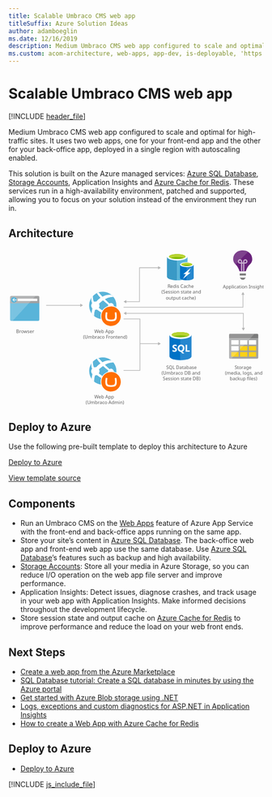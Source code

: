 ```yaml
---
title: Scalable Umbraco CMS web app
titleSuffix: Azure Solution Ideas
author: adamboeglin
ms.date: 12/16/2019
description: Medium Umbraco CMS web app configured to scale and optimal for high-traffic sites. It uses two web apps, one for your front-end app and the other for your back-office app, deployed in a single region with autoscaling enabled.
ms.custom: acom-architecture, web-apps, app-dev, is-deployable, 'https://azure.microsoft.com/solutions/architecture/medium-umbraco-web-app/'
---
```

# Scalable Umbraco CMS web app

[!INCLUDE [header_file](../header.md)]

Medium Umbraco CMS web app configured to scale and optimal for high-traffic sites. It uses two web apps, one for your front-end app and the other for your back-office app, deployed in a single region with autoscaling enabled.

This solution is built on the Azure managed services: [Azure SQL Database](https://azure.microsoft.com/services/sql-database/), [Storage Accounts](https://azure.microsoft.com/services/storage/), Application Insights and [Azure Cache for Redis](https://azure.microsoft.com/services/cache/). These services run in a high-availability environment, patched and supported, allowing you to focus on your solution instead of the environment they run in.

## Architecture

<svg class="architecture-diagram" aria-labelledby="medium-umbraco-web-app"  viewbox="0 0 655.575 403.089"  xmlns="http://www.w3.org/2000/svg">
    <path fill="none" stroke="#B5B5B5" stroke-miterlimit="10" stroke-width="1.643" d="M96.803 144.728h88.827"/>
    <path fill="#B5B5B5" d="M184.432 148.824l7.092-4.096-7.092-4.095z"/>
    <path fill="none" stroke="#B5B5B5" stroke-miterlimit="10" stroke-width="1.643" d="M295.803 149.728h307v-33.172"/>
    <path fill="#B5B5B5" d="M606.899 117.754l-4.096-7.092-4.095 7.092z"/>
    <path fill="none" stroke="#B5B5B5" stroke-miterlimit="10" stroke-width="1.643" d="M295.803 179.728h42.144v131.958h-42.144M337.947 243.207h47.683"/>
    <path fill="#B5B5B5" d="M384.432 247.303l7.092-4.096-7.092-4.095z"/>
    <path fill="none" stroke="#B5B5B5" stroke-miterlimit="10" stroke-width="1.643" d="M301.698 135.346h35.105V48.454h48.827"/>
    <path fill="#B5B5B5" d="M302.896 139.442l-7.093-4.096 7.093-4.095zM384.432 52.55l7.092-4.096-7.092-4.095z"/>
    <path fill="none" stroke="#B5B5B5" stroke-miterlimit="10" stroke-width="1.643" d="M301.698 165.346h302.106v38.478"/>
    <path fill="#B5B5B5" d="M302.896 169.442l-7.093-4.096 7.093-4.095zM599.708 202.625l4.096 7.093 4.095-7.093z"/>
    <path d="M4.209 181.653a3.01 3.01 0 003.01 3.01H76.2a3.01 3.01 0 003.01-3.01V134.66h-75l-.001 46.993z" fill="#59B4D9"/>
    <path d="M76.2 120.713H7.219a3.009 3.009 0 00-3.01 3.008v15.943h75v-15.94a3.01 3.01 0 00-3.009-3.011s-.001 0 0 0" fill="#A0A1A2"/>
    <path d="M7.23 120.713a3.01 3.01 0 00-3.01 3.01v57.931a3.012 3.012 0 003.01 3.01h3.282l59.127-63.951H7.23z" fill="#FFF" opacity=".2"/>
    <path fill="#FFF" d="M23.494 127.881H74v5.913H23.494z"/>
    <path d="M21.174 130.737a7.317 7.317 0 11-14.634-.004 7.317 7.317 0 0114.634.004" fill="#59B4D9"/>
    <path fill="#FFF" d="M13.083 131.561l3.319 3.504h-1.801l-4.439-4.227 4.422-4.227h1.797l-3.298 3.483h8.089v1.467z"/>
    <text fill="#5D5D5D" font-family="'Segoe UI'" font-size="12" transform="translate(19.615 215.904)">
        Browser
    </text>
    <path fill="none" d="M0 115.383h83.417v104.309H0z"/>
    <path d="M567.085 278.8a2.756 2.756 0 002.85 2.85h69.3a2.756 2.756 0 002.85-2.85v-49.65h-75v49.65z" fill="#A0A1A2"/>
    <path d="M639.235 217.754h-69.3a2.756 2.756 0 00-2.85 2.85v8.55h75V220.6a2.756 2.756 0 00-2.85-2.85" fill="#7A7A7A"/>
    <path fill="#FFF" d="M595.285 234.104h18.9v11.4h-18.9z"/>
    <path fill="#FCD116" d="M595.285 249.554h18.9v11.4h-18.9zM617.785 249.554h18.9v11.4h-18.9z"/>
    <path fill="#FFF" d="M617.785 234.104h18.9v11.4h-18.9zM572.785 234.104h18.9v11.4h-18.9zM572.785 249.554h18.9v11.4h-18.9z"/>
    <path fill="#FCD116" d="M572.785 264.854h18.9v11.4h-18.9zM595.285 264.854h18.9v11.4h-18.9zM617.785 264.854h18.9v11.4h-18.9z"/>
    <path d="M569.935 217.754a3.065 3.065 0 00-2.85 2.85v58.2a3.065 3.065 0 002.85 2.85h3.15l59.4-63.9h-62.55z" fill="#FFF" opacity=".2"/>
    <text fill="#5D5D5D" font-family="'Segoe UI'" font-size="12" transform="translate(581.563 308.072)">
        S
    </text>
    <text fill="#5D5D5D" font-family="'Segoe UI'" font-size="12" transform="translate(587.551 308.072)">
        torage
    </text>
    <text fill="#5D5D5D" font-family="'Segoe UI'" font-size="12" transform="translate(556.842 322.472)">
        (media, logs, and
    </text>
    <text fill="#5D5D5D" font-family="'Segoe UI'" font-size="12" transform="translate(568.737 336.872)">
        backup files)
    </text>
    <path fill="none" d="M562.876 216.399h83.417v123.885h-83.417z"/>
    <path d="M626.569 25.962v-.451c0-11.57-9.918-21.187-22.089-21.338-.3-.451-7.213.15-7.213.15-10.967 1.353-19.535 10.519-19.535 21.188 0 .3-1.2 8.715 7.363 15.778 3.907 3.456 7.964 12.773 8.565 15.477l.451.9h15.928l.451-.9c.6-2.7 4.809-12.021 8.565-15.327 8.566-7.213 7.514-15.177 7.514-15.477z" fill="#68217A"/>
    <path fill="#7A7A7A" d="M594.412 63.077h15.928v5.109h-15.928zM599.371 79.006h5.86l4.959-5.26h-15.778z"/>
    <path d="M606.283 56.917h-3.005V37.833h-2.555v18.933h-3.005V37.833h-2.555a5.646 5.646 0 01-5.56-5.56 5.56 5.56 0 0111.12 0v2.555h2.555v-2.555a5.56 5.56 0 115.56 5.56h-2.555v19.084zm-11.12-27.2a2.533 2.533 0 00-2.555 2.511v.044a2.633 2.633 0 002.555 2.555h2.555v-2.554a2.745 2.745 0 00-2.555-2.555v-.001zm13.674 0a2.633 2.633 0 00-2.555 2.555v2.555h2.555a2.633 2.633 0 002.555-2.555 2.533 2.533 0 00-2.512-2.554h-.043v-.001z" fill="#FFF" opacity=".65"/>
    <path d="M604.48 4.173c-.3-.451-7.213.15-7.213.15-10.967 1.353-19.535 10.519-19.535 21.188 0 .3-1.052 7.664 5.86 14.426L616.05 7.479a22.074 22.074 0 00-11.57-3.306z" fill="#FFF" opacity=".15"/>
    <text fill="#5D5D5D" font-family="'Segoe UI'" font-size="12" transform="translate(551.185 101.317)">
        Application Insights
    </text>
    <path fill="none" d="M570.785 0h63.9v104.309h-63.9z"/>
    <g>
        <path d="M407.387 20.243v50.845c0 5.352 11.831 9.577 26.338 9.577V20.243h-26.338z" fill="#3999C6"/>
        <path d="M433.444 80.666h.423c14.648 0 26.338-4.225 26.338-9.577V20.243h-26.761v60.423z" fill="#59B4D9"/>
        <path d="M460.2 20.243c0 5.211-11.831 9.577-26.338 9.577s-26.479-4.366-26.479-9.577 11.831-9.577 26.338-9.577 26.479 4.366 26.479 9.577" fill="#FFF"/>
        <path d="M454.852 19.68c0 3.521-9.437 6.338-20.986 6.338s-21.127-2.818-21.127-6.338 9.437-6.338 20.986-6.338 21.127 2.817 21.127 6.338" fill="#7FBA00"/>
        <path d="M450.345 23.482c2.817-1.127 4.366-2.394 4.366-3.8 0-3.521-9.437-6.338-20.986-6.338s-20.986 2.817-20.986 6.338c0 1.408 1.69 2.817 4.366 3.8 3.8-1.549 9.859-2.394 16.62-2.394s12.817.986 16.62 2.394" fill="#B8D432"/>
        <path d="M440.908 40.384v33.944c0 3.521 7.887 6.338 17.606 6.338V40.384h-17.606z" fill="#0072C6"/>
        <path d="M458.232 80.666h.282c9.718 0 17.606-2.817 17.606-6.338V40.384h-17.888v40.282z" fill="#0072C6"/>
        <path d="M458.232 80.666h.282c9.718 0 17.606-2.817 17.606-6.338V40.384h-17.888v40.282z" fill="#FFF" opacity=".15"/>
        <path d="M476.12 40.384c0 3.521-7.887 6.338-17.606 6.338s-17.606-2.817-17.606-6.338 7.887-6.338 17.606-6.338 17.606 2.817 17.606 6.338" fill="#FFF"/>
        <path d="M472.458 39.961c0 2.254-6.338 4.225-13.944 4.225s-13.944-1.831-13.944-4.225c0-2.254 6.338-4.225 13.944-4.225s13.944 1.972 13.944 4.225" fill="#7FBA00"/>
        <path d="M469.5 42.5c1.831-.7 2.958-1.549 2.958-2.535 0-2.254-6.338-4.225-13.944-4.225-7.746 0-13.944 1.831-13.944 4.225 0 .986 1.127 1.831 2.958 2.535a36.542 36.542 0 0121.972 0" fill="#B8D432"/>
        <path fill="#FFF" d="M468.091 60.947l-19.577 16.197 7.606-12.535h-6.62l19.577-16.056-7.605 12.394z"/>
    </g>
    <text fill="#5D5D5D" font-family="'Segoe UI'" font-size="12" transform="translate(409.109 100.638)">
        R
    </text>
    <text fill="#5D5D5D" font-family="'Segoe UI'" font-size="12" transform="translate(415.935 100.638)">
        edis Cache
    </text>
    <text fill="#5D5D5D" font-family="'Segoe UI'" font-size="12" transform="translate(393.245 115.038)">
        (Session state and
    </text>
    <text fill="#5D5D5D" font-family="'Segoe UI'" font-size="12" transform="translate(404.424 129.438)">
        output cache)
    </text>
    <path fill="none" d="M398.903 7.177h83.417V134.66h-83.417z"/>
    <g>
        <path d="M413.85 220.829v54.507c0 5.659 12.667 10.247 28.291 10.247v-64.754H413.85z" fill="#0072C6"/>
        <path d="M441.753 285.582h.388c15.624 0 28.291-4.586 28.291-10.246v-54.507h-28.679v64.753z" fill="#0072C6"/>
        <path d="M441.753 285.582h.388c15.624 0 28.291-4.586 28.291-10.246v-54.507h-28.679v64.753z" fill="#FFF" opacity=".15"/>
        <path d="M470.432 220.829c0 5.659-12.667 10.246-28.291 10.246s-28.291-4.587-28.291-10.246 12.667-10.246 28.291-10.246 28.291 4.587 28.291 10.246" fill="#FFF"/>
        <path d="M464.648 220.239c0 3.736-10.077 6.761-22.507 6.761s-22.508-3.025-22.508-6.761 10.078-6.761 22.508-6.761 22.507 3.026 22.507 6.761" fill="#7FBA00"/>
        <path d="M459.933 224.371c2.946-1.143 4.717-2.574 4.717-4.128 0-3.736-10.077-6.762-22.508-6.762s-22.507 3.026-22.507 6.762c0 1.555 1.771 2.986 4.717 4.128 4.115-1.6 10.545-2.628 17.79-2.628s13.674 1.031 17.792 2.628" fill="#B8D432"/>
        <path d="M433.156 258.664a4.644 4.644 0 01-1.843 3.935 8.265 8.265 0 01-5.091 1.395 9.687 9.687 0 01-4.62-1v-3.985a7.13 7.13 0 004.718 1.819 3.216 3.216 0 001.925-.5c.435-.297.691-.794.679-1.321a1.847 1.847 0 00-.654-1.407 12.044 12.044 0 00-2.658-1.544c-2.723-1.277-4.084-3.02-4.084-5.229a4.72 4.72 0 011.781-3.854 7.268 7.268 0 014.731-1.451 11.818 11.818 0 014.334.685v3.722a7.067 7.067 0 00-4.109-1.245 3.044 3.044 0 00-1.829.491 1.55 1.55 0 00-.672 1.313 1.875 1.875 0 00.542 1.389 8.775 8.775 0 002.222 1.339 11.005 11.005 0 013.568 2.4 4.477 4.477 0 011.06 3.048zM452.366 254.631a10.183 10.183 0 01-1.432 5.466 7.64 7.64 0 01-4.033 3.25l5.179 4.794h-5.229l-3.7-4.146a8.672 8.672 0 01-4.29-1.257 7.883 7.883 0 01-2.951-3.206 9.833 9.833 0 01-1.04-4.539 10.6 10.6 0 011.13-4.95 7.997 7.997 0 013.168-3.343 9.256 9.256 0 014.682-1.17 8.62 8.62 0 014.414 1.134 7.728 7.728 0 013.025 3.224 10.186 10.186 0 011.077 4.743zm-4.232.225a6.988 6.988 0 00-1.183-4.29 3.829 3.829 0 00-3.238-1.576 4.066 4.066 0 00-3.349 1.58 7.685 7.685 0 00-.026 8.385 3.961 3.961 0 003.274 1.562 4.015 4.015 0 003.3-1.512 6.418 6.418 0 001.222-4.149zM465.949 263.683h-10.632V245.83h4.021v14.591h6.611z" fill="#FFF"/>
    </g>
    <text fill="#5D5D5D" font-family="'Segoe UI'" font-size="12" transform="translate(405.353 307.831)">
        SQL Database
    </text>
    <text fill="#5D5D5D" font-family="'Segoe UI'" font-size="12" transform="translate(393.53 322.231)">
        (Umbraco DB and
    </text>
    <text fill="#5D5D5D" font-family="'Segoe UI'" font-size="12" transform="translate(396.813 336.631)">
        Session state DB)
    </text>
    <path fill="none" d="M406.425 208.84h73.217v131.445h-73.217z"/>
    <g>
        <path d="M263.679 172.85c-15.344 11.751-37.308 8.838-49.058-6.506s-8.838-37.308 6.506-49.058 37.308-8.838 49.058 6.506l.012.016c11.756 15.245 8.927 37.133-6.318 48.889l-.2.153" fill="#59B4D9"/>
        <path d="M257.249 151.2a7.54 7.54 0 0010.557 1.406c.172-.132.305-.291.462-.433 3.373 2.376 5.715 3.944 7.035 4.843.365-.983.678-1.984.938-3-1.394-1.037-3.28-2.489-6.006-4.7a7.476 7.476 0 00-10.732-9.167c-3.564-3.2-7.48-6.863-11.61-10.966 12.831-6.9 21.946-5.89 21.946-5.89a35.143 35.143 0 00-5.048-5.176c-5.411-.836-13.817-.742-23.421 4.367-3.2-3.35-6.459-6.95-9.776-10.8a32.549 32.549 0 00-4.637 1.886 75.379 75.379 0 009.456 11.991l.024.024a64.824 64.824 0 00-9.722 8.421c-.406.433-.8.868-1.179 1.3a10.566 10.566 0 00-5.764.395c-3.17-6.839-2.915-12.333-2.414-15.165a36.934 36.934 0 00-3.769 4.574 22.417 22.417 0 001.379 14.133 10.553 10.553 0 00-.007 12.814c.244.314.506.615.783.9a53.029 53.029 0 00-2.044 12.265c.332.451.332.815.661 1.254a35.507 35.507 0 005.824 5.611 38.57 38.57 0 012.4-15.921 10.507 10.507 0 004.876-.792c.9.788 1.834 1.585 2.835 2.4a58.343 58.343 0 0010.2 6.5 6.918 6.918 0 0011.131 6.212 6.88 6.88 0 001.551-1.7 62.473 62.473 0 0013.728 1.427c.54 0 3.048-3.41 4.484-5.524-2.148.449-8.516 1.324-17.22-1.176a6.878 6.878 0 00-10.522-4.358 65.635 65.635 0 01-9.461-6.286 62.55 62.55 0 01-1.9-1.565 10.61 10.61 0 00.445-10.57c.4-.4.794-.8 1.219-1.2a76.938 76.938 0 019.127-7.384c-.115-.106-.218-.218-.33-.326.113.1.22.213.335.318 4.369 4.04 9 7.869 13.39 11.291a7.486 7.486 0 00.776 7.767z" fill="#FFF"/>
    </g>
    <circle cx="263.679" cy="172.707" fill="#FFF" r="27"/>
    <text fill="#5D5D5D" font-family="'Segoe UI'" font-size="12" transform="translate(220.835 215.576)">
        W
    </text>
    <text fill="#5D5D5D" font-family="'Segoe UI'" font-size="12" transform="translate(231.575 215.576)">
        eb App
    </text>
    <text fill="#5D5D5D" font-family="'Segoe UI'" font-size="12" transform="translate(191.904 229.976)">
        (Umbraco Frontend)
    </text>
    <path d="M238.679 172.737c.017-13.807 11.224-24.986 25.031-24.969 13.807.017 24.986 11.224 24.969 25.031-.017 13.795-11.205 24.969-25 24.969-13.815-.008-25.008-11.215-25-25.03v-.001zm24.492 8.561a24.565 24.565 0 01-5.775-.521 4.42 4.42 0 01-3.158-2.538 15.306 15.306 0 01-.824-6.025c.01-1.42.099-2.838.265-4.248.164-1.371.328-2.504.491-3.4l.172-.888a.508.508 0 00-.415-.58l-3.231-.5a.508.508 0 00-.575.385c-.053.207-.087.361-.184.853a56.828 56.828 0 00-.544 3.207 41.987 41.987 0 00-.364 4.424 22.907 22.907 0 000 3.1 15.043 15.043 0 001.411 6.557 7.465 7.465 0 004.387 3.53 26.906 26.906 0 008.613 1.054h.478a26.906 26.906 0 008.613-1.054 7.465 7.465 0 004.387-3.53 15.057 15.057 0 001.411-6.557c.07-1.032.07-2.068 0-3.1a41.987 41.987 0 00-.364-4.424 55.782 55.782 0 00-.544-3.207c-.1-.492-.13-.646-.183-.853a.51.51 0 00-.581-.385l-3.23.5a.508.508 0 00-.416.58l.172.888c.163.893.327 2.027.491 3.4.167 1.41.255 2.828.265 4.248a15.324 15.324 0 01-.824 6.025 4.42 4.42 0 01-3.158 2.538 24.565 24.565 0 01-5.775.521h-1.011z" fill="#FF6E00"/>
    <path fill="none" d="M201.955 107.507h88.724v126.597h-88.724z"/>
    <g>
        <path d="M263.679 341.035c-15.344 11.751-37.308 8.838-49.058-6.506-11.751-15.344-8.838-37.308 6.506-49.058s37.308-8.838 49.058 6.506l.012.016c11.756 15.245 8.927 37.133-6.318 48.889l-.2.153" fill="#59B4D9"/>
        <path d="M257.249 319.39a7.54 7.54 0 0010.557 1.406c.172-.132.305-.291.462-.433 3.373 2.376 5.715 3.944 7.035 4.843.365-.983.678-1.984.938-3-1.394-1.037-3.28-2.489-6.006-4.7a7.476 7.476 0 00-10.732-9.167c-3.564-3.2-7.48-6.863-11.61-10.966 12.831-6.9 21.946-5.89 21.946-5.89a35.143 35.143 0 00-5.048-5.176c-5.411-.836-13.817-.742-23.421 4.367-3.2-3.35-6.459-6.95-9.776-10.8a32.549 32.549 0 00-4.637 1.886 75.379 75.379 0 009.456 11.991l.024.024a64.824 64.824 0 00-9.722 8.421c-.406.433-.8.868-1.179 1.3a10.566 10.566 0 00-5.764.395c-3.17-6.839-2.915-12.333-2.414-15.165a36.934 36.934 0 00-3.769 4.574 22.417 22.417 0 001.379 14.133 10.553 10.553 0 00-.007 12.814c.244.314.506.615.783.9a53.029 53.029 0 00-2.044 12.265c.332.451.332.815.661 1.254a35.507 35.507 0 005.824 5.611 38.57 38.57 0 012.4-15.921 10.507 10.507 0 004.876-.792c.9.788 1.834 1.585 2.835 2.4a58.343 58.343 0 0010.2 6.5 6.918 6.918 0 0011.131 6.212 6.88 6.88 0 001.551-1.7A62.417 62.417 0 00266.9 338.4c.54 0 3.048-3.41 4.484-5.524-2.148.449-8.516 1.324-17.22-1.176a6.878 6.878 0 00-10.522-4.358 65.635 65.635 0 01-9.461-6.286 62.55 62.55 0 01-1.9-1.565 10.61 10.61 0 00.445-10.57c.4-.4.794-.8 1.219-1.2a76.938 76.938 0 019.127-7.384c-.115-.106-.218-.218-.33-.326.113.1.22.213.335.318 4.369 4.04 9 7.869 13.39 11.291a7.486 7.486 0 00.782 7.77z" fill="#FFF"/>
    </g>
    <circle cx="263.679" cy="340.892" fill="#FFF" r="27"/>
    <text fill="#5D5D5D" font-family="'Segoe UI'" font-size="12" transform="translate(220.835 383.756)">
        W
    </text>
    <text fill="#5D5D5D" font-family="'Segoe UI'" font-size="12" transform="translate(231.575 383.756)">
        eb App
    </text>
    <text fill="#5D5D5D" font-family="'Segoe UI'" font-size="12" transform="translate(198.511 398.156)">
        (Umbraco Admin)
    </text>
    <path d="M238.679 340.86c.017-13.807 11.224-24.986 25.031-24.969 13.807.017 24.986 11.224 24.969 25.031-.017 13.795-11.205 24.969-25 24.969-13.815-.008-25.008-11.215-25-25.03v-.001zm24.492 8.561a24.565 24.565 0 01-5.775-.521 4.42 4.42 0 01-3.158-2.538 15.306 15.306 0 01-.824-6.025c.01-1.42.099-2.838.265-4.248.164-1.371.328-2.504.491-3.4l.172-.888a.508.508 0 00-.415-.58l-3.231-.5a.508.508 0 00-.575.385c-.053.207-.087.361-.184.853a56.828 56.828 0 00-.544 3.207 41.987 41.987 0 00-.364 4.424 22.907 22.907 0 000 3.1 15.043 15.043 0 001.411 6.557 7.465 7.465 0 004.387 3.53 26.906 26.906 0 008.613 1.054h.478a26.906 26.906 0 008.613-1.054 7.465 7.465 0 004.387-3.53 15.057 15.057 0 001.411-6.557c.07-1.032.07-2.068 0-3.1a41.987 41.987 0 00-.364-4.424 55.782 55.782 0 00-.544-3.207c-.1-.492-.13-.646-.183-.853a.51.51 0 00-.581-.385l-3.23.5a.508.508 0 00-.416.58l.172.888c.163.893.327 2.027.491 3.4.167 1.41.255 2.828.265 4.248a15.324 15.324 0 01-.824 6.025 4.42 4.42 0 01-3.158 2.538 24.565 24.565 0 01-5.775.521h-1.011z" fill="#FF6E00"/>
    <path fill="none" d="M201.955 274.299h88.724v126.597h-88.724z"/>
</svg>

## Deploy to Azure

Use the following pre-built template to deploy this architecture to Azure

[Deploy to Azure](https://portal.azure.com/#create/Microsoft.Template/uri/https%3A%2F%2Fraw.githubusercontent.com%2FAzure%2Fazure-quickstart-templates%2Fmaster%2Fumbraco-cms-webapp-redis-cache%2Fazuredeploy.json)

[View template source](https://azure.microsoft.com/resources/templates/umbraco-cms-webapp-redis-cache/)

## Components
* Run an Umbraco CMS on the [Web Apps](https://azure.microsoft.com/services/app-service/web/) feature of Azure App Service with the front-end and back-office apps running on the same app.
* Store your site’s content in [Azure SQL Database](https://azure.microsoft.com/services/sql-database/). The back-office web app and front-end web app use the same database. Use [Azure SQL Database](https://azure.microsoft.com/services/sql-database/)’s features such as backup and high availability.
* [Storage Accounts](https://azure.microsoft.com/services/storage/): Store all your media in Azure Storage, so you can reduce I/O operation on the web app file server and improve performance.
* Application Insights: Detect issues, diagnose crashes, and track usage in your web app with Application Insights. Make informed decisions throughout the development lifecycle.
* Store session state and output cache on [Azure Cache for Redis](https://azure.microsoft.com/services/cache/) to improve performance and reduce the load on your web front ends.

## Next Steps
* [Create a web app from the Azure Marketplace](/api/Redirect/documentation/articles/app-service-web-create-web-app-from-marketplace/)
* [SQL Database tutorial: Create a SQL database in minutes by using the Azure portal](/api/Redirect/documentation/articles/sql-database-get-started/)
* [Get started with Azure Blob storage using .NET](/api/Redirect/documentation/articles/storage-dotnet-how-to-use-blobs/)
* [Logs, exceptions and custom diagnostics for ASP.NET in Application Insights](/api/Redirect/documentation/articles/app-insights-search-diagnostic-logs/)
* [How to create a Web App with Azure Cache for Redis](/api/Redirect/documentation/articles/cache-web-app-howto/)

## Deploy to Azure
* [Deploy to Azure](https://portal.azure.com/#create/Microsoft.Template/uri/https%3A%2F%2Fraw.githubusercontent.com%2FAzure%2Fazure-quickstart-templates%2Fmaster%2Fumbraco-cms-webapp-redis-cache%2Fazuredeploy.json)

[!INCLUDE [js_include_file](../../_js/index.md)]
